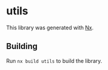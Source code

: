 # utils

This library was generated with [Nx](https://nx.dev).



## Building

Run `nx build utils` to build the library.




